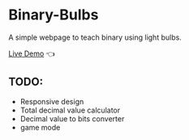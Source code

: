 # Binary-Bulbs
A simple webpage to teach binary using light bulbs.

[Live Demo](https://o11899nine.github.io/binary-bulbs/) :point_left:

## TODO:
- Responsive design
- Total decimal value calculator
- Decimal value to bits converter
- game mode